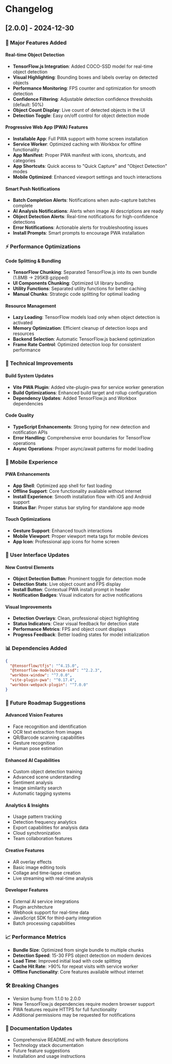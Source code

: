# Changelog

## [2.0.0] - 2024-12-30

### 🚀 Major Features Added

#### Real-time Object Detection
- **TensorFlow.js Integration**: Added COCO-SSD model for real-time object detection
- **Visual Highlighting**: Bounding boxes and labels overlay on detected objects
- **Performance Monitoring**: FPS counter and optimization for smooth detection
- **Confidence Filtering**: Adjustable detection confidence thresholds (default: 50%)
- **Object Count Display**: Live count of detected objects in the UI
- **Detection Toggle**: Easy on/off control for object detection mode

#### Progressive Web App (PWA) Features
- **Installable App**: Full PWA support with home screen installation
- **Service Worker**: Optimized caching with Workbox for offline functionality
- **App Manifest**: Proper PWA manifest with icons, shortcuts, and categories
- **App Shortcuts**: Quick access to "Quick Capture" and "Object Detection" modes
- **Mobile Optimized**: Enhanced viewport settings and touch interactions

#### Smart Push Notifications
- **Batch Completion Alerts**: Notifications when auto-capture batches complete
- **AI Analysis Notifications**: Alerts when image AI descriptions are ready
- **Object Detection Alerts**: Real-time notifications for high-confidence detections
- **Error Notifications**: Actionable alerts for troubleshooting issues
- **Install Prompts**: Smart prompts to encourage PWA installation

### ⚡ Performance Optimizations

#### Code Splitting & Bundling
- **TensorFlow Chunking**: Separated TensorFlow.js into its own bundle (1.8MB → 295KB gzipped)
- **UI Components Chunking**: Optimized UI library bundling
- **Utility Functions**: Separated utility functions for better caching
- **Manual Chunks**: Strategic code splitting for optimal loading

#### Resource Management
- **Lazy Loading**: TensorFlow models load only when object detection is activated
- **Memory Optimization**: Efficient cleanup of detection loops and resources
- **Backend Selection**: Automatic TensorFlow.js backend optimization
- **Frame Rate Control**: Optimized detection loop for consistent performance

### 🔧 Technical Improvements

#### Build System Updates
- **Vite PWA Plugin**: Added vite-plugin-pwa for service worker generation
- **Build Optimizations**: Enhanced build target and rollup configuration
- **Dependency Updates**: Added TensorFlow.js and Workbox dependencies

#### Code Quality
- **TypeScript Enhancements**: Strong typing for new detection and notification APIs
- **Error Handling**: Comprehensive error boundaries for TensorFlow operations
- **Async Operations**: Proper async/await patterns for model loading

### 📱 Mobile Experience

#### PWA Enhancements
- **App Shell**: Optimized app shell for fast loading
- **Offline Support**: Core functionality available without internet
- **Install Experience**: Smooth installation flow with iOS and Android support
- **Status Bar**: Proper status bar styling for standalone app mode

#### Touch Optimizations
- **Gesture Support**: Enhanced touch interactions
- **Mobile Viewport**: Proper viewport meta tags for mobile devices
- **App Icon**: Professional app icons for home screen

### 🎯 User Interface Updates

#### New Control Elements
- **Object Detection Button**: Prominent toggle for detection mode
- **Detection Stats**: Live object count and FPS display
- **Install Button**: Contextual PWA install prompt in header
- **Notification Badges**: Visual indicators for active notifications

#### Visual Improvements
- **Detection Overlays**: Clean, professional object highlighting
- **Status Indicators**: Clear visual feedback for detection state
- **Performance Metrics**: FPS and object count displays
- **Progress Feedback**: Better loading states for model initialization

### 📊 Dependencies Added

```json
{
  "@tensorflow/tfjs": "^4.15.0",
  "@tensorflow-models/coco-ssd": "^2.2.3",
  "workbox-window": "^7.0.0",
  "vite-plugin-pwa": "^0.17.4",
  "workbox-webpack-plugin": "^7.0.0"
}
```

### 🔮 Future Roadmap Suggestions

#### Advanced Vision Features
- Face recognition and identification
- OCR text extraction from images
- QR/Barcode scanning capabilities
- Gesture recognition
- Human pose estimation

#### Enhanced AI Capabilities
- Custom object detection training
- Advanced scene understanding
- Sentiment analysis
- Image similarity search
- Automatic tagging systems

#### Analytics & Insights
- Usage pattern tracking
- Detection frequency analytics
- Export capabilities for analysis data
- Cloud synchronization
- Team collaboration features

#### Creative Features
- AR overlay effects
- Basic image editing tools
- Collage and time-lapse creation
- Live streaming with real-time analysis

#### Developer Features
- External AI service integrations
- Plugin architecture
- Webhook support for real-time data
- JavaScript SDK for third-party integration
- Batch processing capabilities

### 📈 Performance Metrics

- **Bundle Size**: Optimized from single bundle to multiple chunks
- **Detection Speed**: 15-30 FPS object detection on modern devices
- **Load Time**: Improved initial load with code splitting
- **Cache Hit Rate**: >90% for repeat visits with service worker
- **Offline Functionality**: Core features available without internet

### 🛠️ Breaking Changes

- Version bump from 1.1.0 to 2.0.0
- New TensorFlow.js dependencies require modern browser support
- PWA features require HTTPS for full functionality
- Additional permissions may be requested for notifications

### 📝 Documentation Updates

- Comprehensive README.md with feature descriptions
- Technology stack documentation
- Future feature suggestions
- Installation and usage instructions